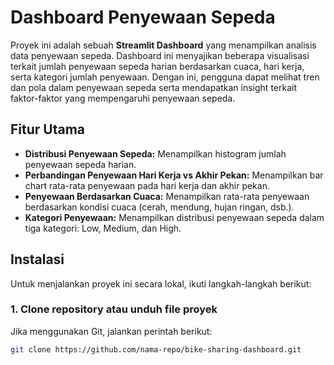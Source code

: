 # Dashboard Penyewaan Sepeda

Proyek ini adalah sebuah **Streamlit Dashboard** yang menampilkan analisis data penyewaan sepeda. Dashboard ini menyajikan beberapa visualisasi terkait jumlah penyewaan sepeda harian berdasarkan cuaca, hari kerja, serta kategori jumlah penyewaan. Dengan ini, pengguna dapat melihat tren dan pola dalam penyewaan sepeda serta mendapatkan insight terkait faktor-faktor yang mempengaruhi penyewaan sepeda.

## Fitur Utama

- **Distribusi Penyewaan Sepeda:** Menampilkan histogram jumlah penyewaan sepeda harian.
- **Perbandingan Penyewaan Hari Kerja vs Akhir Pekan:** Menampilkan bar chart rata-rata penyewaan pada hari kerja dan akhir pekan.
- **Penyewaan Berdasarkan Cuaca:** Menampilkan rata-rata penyewaan berdasarkan kondisi cuaca (cerah, mendung, hujan ringan, dsb.).
- **Kategori Penyewaan:** Menampilkan distribusi penyewaan sepeda dalam tiga kategori: Low, Medium, dan High.

## Instalasi

Untuk menjalankan proyek ini secara lokal, ikuti langkah-langkah berikut:

### 1. Clone repository atau unduh file proyek
Jika menggunakan Git, jalankan perintah berikut:
```bash
git clone https://github.com/nama-repo/bike-sharing-dashboard.git
